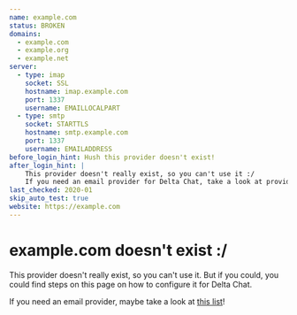 ```yaml
---
name: example.com
status: BROKEN
domains:
  - example.com
  - example.org
  - example.net
server:
  - type: imap
    socket: SSL
    hostname: imap.example.com
    port: 1337
    username: EMAILLOCALPART
  - type: smtp
    socket: STARTTLS
    hostname: smtp.example.com
    port: 1337
    username: EMAILADDRESS
before_login_hint: Hush this provider doesn't exist!
after_login_hint: |
    This provider doesn't really exist, so you can't use it :/
    If you need an email provider for Delta Chat, take a look at providers.delta.chat!
last_checked: 2020-01
skip_auto_test: true
website: https://example.com
---
```


# example.com doesn't exist :/

This provider doesn't really exist, so you can't use it. But if you could, you
could find steps on this page on how to configure it for Delta Chat.

If you need an email provider, maybe take a look at [this list](https://providers.delta.chat)!

